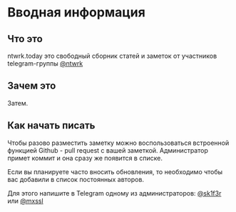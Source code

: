 # Вводная информация

## Что это

ntwrk.today это свободный сборник статей и заметок от участников telegram-группы [@ntwrk](https://t.me/ntwrk)

## Зачем это

Затем.

## Как начать писать

Чтобы разово разместить заметку можно воспользоваться встроенной функцией Github - pull request с вашей заметкой.
Администратор примет коммит и она сразу же появится в списке.

Если вы планируете часто вносить обновления, то необходимо чтобы вас добавили в список постоянных авторов.

Для этого напишите в Telegram одному из администраторов: [@sk1f3r](https://t.me/sk1f3r) или [@mxssl](https://t.me/mxssl)
